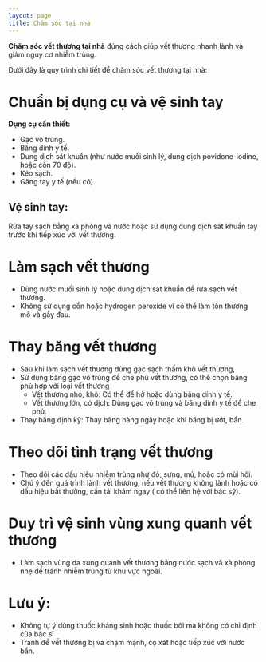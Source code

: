 ```yaml
---
layout: page
title: Chăm sóc tại nhà
---
```


**Chăm sóc vết thương tại nhà** đúng cách giúp vết thương nhanh lành và giảm nguy cơ nhiễm trùng.

Dưới đây là quy trình chi tiết để chăm sóc vết thương tại nhà:

# Chuẩn bị dụng cụ và vệ sinh tay
**Dụng cụ cần thiết:**
- Gạc vô trùng.
- Băng dính y tế.
- Dung dịch sát khuẩn (như nước muối sinh lý, dung dịch povidone-iodine, hoặc cồn 70 độ).
- Kéo sạch.
- Găng tay y tế (nếu có).

## Vệ sinh tay: 
Rửa tay sạch bằng xà phòng và nước hoặc sử dụng dung dịch sát khuẩn tay trước khi tiếp xúc với vết thương.

# Làm sạch vết thương
- Dùng nước muối sinh lý hoặc dung dịch sát khuẩn để rửa sạch vết thương.
- Không sử dụng cồn hoặc hydrogen peroxide vì có thể làm tổn thương mô và gây đau.

# Thay băng vết thương
- Sau khi làm sạch vết thương dùng gạc sạch thấm khô vết thương, 
- Sử dụng băng gạc vô trùng để che phủ vết thương, có thể chọn băng phù hợp với loại vết thương 
    + Vết thương nhỏ, khô: Có thể để hở hoặc dùng băng dính y tế.
    + Vết thương lớn, có dịch: Dùng gạc vô trùng và băng dính y tế để che phủ.
- Thay băng định kỳ: Thay băng hàng ngày hoặc khi băng bị ướt, bẩn.
# Theo dõi tình trạng vết thương
- Theo dõi các dấu hiệu nhiễm trùng như đỏ, sưng, mủ, hoặc có mùi hôi. 
- Chú ý đến quá trình lành vết thương, nếu vết thương không lành hoặc có dấu hiệu bất thường, cần tái khám ngay ( có thể liên hệ với bác sỹ).

# Duy trì vệ sinh vùng xung quanh vết thương
- Làm sạch vùng da xung quanh vết thương bằng nước sạch và xà phòng nhẹ để tránh nhiễm trùng từ khu vực ngoài.
  
# Lưu ý:
- Không tự ý dùng thuốc kháng sinh hoặc thuốc bôi mà không có chỉ định của bác sĩ 
- Tránh để vết thương bị va chạm mạnh, cọ xát hoặc tiếp xúc với nước bẩn.




